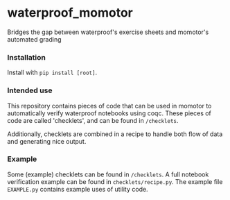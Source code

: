 # waterproof_momotor
Bridges the gap between waterproof's exercise sheets and momotor's automated grading

### Installation

Install with `pip install [root]`.

### Intended use
This repository contains pieces of code that can be used in momotor to automatically verify waterproof notebooks using coqc. These pieces of code are called 'checklets', and can be found in `/checklets`.

Additionally, checklets are combined in a recipe to handle both flow of data and generating nice output.

### Example
Some (example) checklets can be found in `/checklets`.
A full notebook verification example can be found in `checklets/recipe.py`.
The example file `EXAMPLE.py` contains example uses of utility code.
